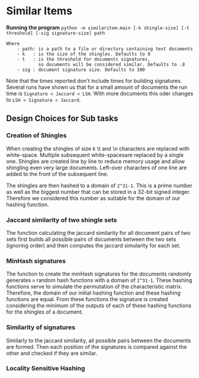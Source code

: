 # Similar Items

**Running the program**
`python -m similaritem.main [-k shingle-size] [-t threshold] [-sig signature-size] path`

    Where
        - path: is a path to a file or directory containing text documents
        - k   : is the size of the shingles. Defaults to 9
        - t   : is the threshold for documents signatures, 
                so documents will be considered similar. Defaults to .8
        - sig : document signature size. Defaults to 100
    
    
Note that the times reported don't include times for building signatures.
Several runs have shown us that for a small amount of documents the run 
time is `Signature < Jaccard < LSH`. With more documents this oder changes to
`LSH < Signature < Jaccard`.

## Design Choices for Sub tasks

### Creation of Shingles
When creating the shingles of size k \t and \n characters are replaced 
with white-space. Multiple subsequent white-spacesare replaced by a single
one. Shingles are created line by line to reduce memory usage and allow 
shingling even very large documents. Left-over characters of one line are
added to the front of the subsequent line.

The shingles are then hashed to a domain of `2^31-1`. This is a prime number
as well as the biggest number that can be stored in a 32-bit signed integer.
Therefore we considered this number as suitable for the domain of our 
hashing function.

### Jaccard similarity of two shingle sets
The function calculating the jaccard similarity for all document pairs of
two sets first builds all possible pairs of documents between the two sets
(ignoring order) and then computes the jaccard simularity for each set.

### MinHash signatures
The function to create the minHash signatures for the documents randomly
generates `n` random hash functions with a domain of `2^31-1`. These
hashing functions serve to simulate the permutation of the characteristic
matrix. Therefore, the domain of our initial hashing function and these 
hashing functions are equal. From these functions the signature is created 
considering the minimum of the outputs of each of these hashing functions 
for the shingles of a document.

### Similarity of signatures 
Similarly to the jaccard similarity, all possible pairs between the documents
are formed. Then each position of the signatures is compared against the other
and checked if they are similar.

### Locality Sensitive Hashing





